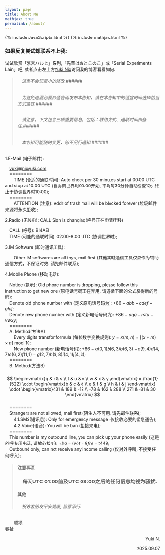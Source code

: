 ```yaml
---
layout: page
title: About Me
mathjax: true
permalink: /about/
---
```


{% include JavaScripts.html %}
{% include mathjax.html %}

<h3>如果反复尝试却联系不上我:</h3>  

试试欣赏「涼宮ハルヒ」系列,「先輩はおとこのこ」或「Serial Experiments Lain」吧, 或者点击左上方[Yuki Nix](/ "主页")访问我的博客看看如何.  

> ###### &emsp;这里不会记录小的修改.######  
> ###### &emsp;为避免遗漏必要的通告而发布本告知，请在本告知中的适宜时间选择恰当方式通联.######  
> ###### &emsp;请注意，下文包含三项重要信息，包括：联络方式、通联时间和备注.######  
> ###### &emsp;本告知可能随时变更，恕不另行通知.######  

1.E-Mail (电子邮件):  

&emsp;[yuki@nixyuki.com](mailto:\\yuki@nixyuki.com "Send E-Mail to me.")  
&emsp;========  
&emsp;&emsp;TIME (合适的通联时间): Auto check per 30 minutes start at 00:00 UTC and stop at 10:00 UTC (自协调世界时00:00开始, 平均每30分钟自动检查1次. 终止于协调世界时10:00);  
&emsp;========  
&emsp;&emsp;ATTENTION (注意): Addr of trash mail will be blocked forever (垃圾邮件来源将永久拒收);  

2.Radio (无线电): CALL Sign is changing(呼号正在申请迁移)  

&emsp;CALL (呼号): BI4AEI  
&emsp;TIME (可能的通联时间): 02:00-8:00 UTC (协调世界时);  

3.IM Software (即时通讯工具):  

&emsp;&emsp;Other IM softwares are all toys, mail first (其他实时通信工具仅应作为辅助通信方式，不保证时效. 请先邮件联系);  

4.Mobile Phone (移动电话):  

&emsp;Notice (提示): Old phone number is dropping, please follow this instruction to get new one (原电话号码正在弃用, 请遵循下面的公式获得新的号码):  
&emsp;Denote old phone number with (定义原电话号码为): $+86-abb-cdef-ghij$;  
&emsp;Denote new phone number with (定义新电话号码为): $+86-aqq-rstu-vwxy$;  
&emsp;========  
&emsp;A. Method(方法A)  
&emsp;&emsp;Every digits transfor formula (每位数字变换规则): $y=x(m,n)=[(x+m) \times n] \bmod 10$;  
&emsp;&emsp;New phone number (新电话号码): $+86-a(0,1)b(6,3)b(6,3)-c(9,4)d(4,7)e(6,2)f(1,1)-g(2,7)h(9,8)i(4,1)j(4,3)$;  
&emsp;========  
&emsp;B. Method(方法B)  
&emsp;&emsp;
$$
\begin{vmatrix}q & r & s \\ t & u & v \\ w & x & y \end{vmatrix} = \frac{1}{522} \cdot \begin{vmatrix}b & c & d \\ e & f & g \\ h & i & j \end{vmatrix} \cdot \begin{vmatrix}431 & 189 & -12 \\ -78 & 162 & 288 \\ 271 & -81 & 30 \end{vmatrix} 
$$  
&emsp;========  
&emsp;Strangers are not allowed, mail first (陌生人不可用, 请先邮件联系);  
&emsp;&emsp;4.1.SMS(短讯息): Only for emergency message (仅接收必要的紧急通告);  
&emsp;&emsp;4.2.Voice(语音): You will be ban (拒接来电);  
&emsp;========  
&emsp;This number is my outbound line, you can pick up your phone easily (这是外呼专用电话, 请放心接听): $+ba-(w)t-8fre-t448$;  
&emsp;Outbound only, can not receive any income calling (仅对外呼叫, 不接受任何呼入);  

> #### 注意事项 ####  
> ### &emsp;每天UTC 01:00前及UTC 09:00之后的任何信息均视为骚扰. ###  
> #### 其他 ####  
> ###### &emsp;祝访客朋友平安健康, 旨意承行. ######  

&emsp;&emsp;顺颂  
春祉  

<p align="right">Yuki N.</p>
<p align="right">2025.09.07</p>